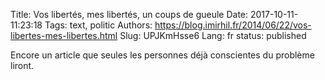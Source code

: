 Title: Vos libertés, mes libertés, un coups de gueule
Date: 2017-10-11-11:23:18
Tags: text, politic
Authors: https://blog.imirhil.fr/2014/06/22/vos-libertes-mes-libertes.html
Slug: UPJKmHsse6
Lang: fr
status: published

Encore un article que seules les personnes déjà conscientes du problème liront.
